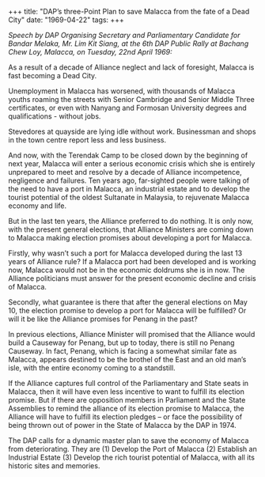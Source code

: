 +++ 
title: "DAP’s three-Point Plan to save Malacca from the fate of a Dead City"
date: "1969-04-22"
tags:
+++

_Speech by DAP Organising Secretary and Parliamentary Candidate for Bandar Melaka, Mr. Lim Kit Siang, at the 6th DAP Public Rally at Bachang Chew Loy, Malacca, on Tuesday, 22nd April 1969:_

As a result of a decade of Alliance neglect and lack of foresight, Malacca is fast becoming a Dead City.

Unemployment in Malacca has worsened, with thousands of Malacca youths roaming the streets with Senior Cambridge and Senior Middle Three certificates, or even with Nanyang and Formosan University degrees and qualifications - without jobs.

Stevedores at quayside are lying idle without work. Businessman and shops in the town centre report less and less business.

And now, with the Terendak Camp to be closed down by the beginning of next year, Malacca will enter a serious economic crisis which she is entirely unprepared to meet and resolve by a decade of Alliance incompetence, negligence and failures.
Ten years ago, far-sighted people were talking of the need to have a port in Malacca, an industrial estate and to develop the tourist potential of the oldest Sultanate in Malaysia, to rejuvenate Malacca economy and life.</u>

But in the last ten years, the Alliance preferred to do nothing. It is only now, with the present general elections, that Alliance Ministers are coming down to Malacca making election promises about developing a port for Malacca.

Firstly, why wasn’t such a port for Malacca developed during the last 13 years of Alliance rule? If a Malacca port had been developed and is working now, Malacca would not be in the economic doldrums she is in now. The Alliance politicians must answer for the present economic decline and crisis of Malacca.

Secondly, what guarantee is there that after the general elections on May 10, the election promise to develop a port for Malacca will be fulfilled? Or will it be like the Alliance promises for Penang in the past?

In previous elections, Alliance Minister will promised that the Alliance would build a Causeway for Penang, but up to today, there is still no Penang Causeway. In fact, Penang, which is facing a somewhat similar fate as Malacca, appears destined to be the brothel of the East and an old man’s isle, with the entire economy coming to a standstill.

If the Alliance captures full control of the Parliamentary and State seats in Malacca, then it will have even less incentive to want to fulfill its election promise. But if there are opposition members in Parliament and the State Assemblies to remind the alliance of its election promise to Malacca, the Alliance will have to fulfill its election pledges – or face the possibility of being thrown out of power in the State of Malacca by the DAP in 1974.

The DAP calls for a dynamic master plan to save the economy of Malacca from deteriorating. They are (1) Develop the Port of Malacca (2) Establish an Industrial Estate (3) Develop the rich tourist potential of Malacca, with all its historic sites and memories.
 
